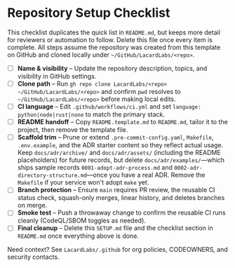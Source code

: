 # Repository Setup Checklist

This checklist duplicates the quick list in `README.md`, but keeps more detail for reviewers or automation to follow. Delete this file once every item is complete. All steps assume the repository was created from this template on GitHub and cloned locally under `~/GitHub/LacardLabs/<repo>`.

- [ ] **Name & visibility** – Update the repository description, topics, and visibility in GitHub settings.
- [ ] **Clone path** – Run `gh repo clone LacardLabs/<repo> ~/GitHub/LacardLabs/<repo>` and confirm `pwd` resolves to `~/GitHub/LacardLabs/<repo>` before making local edits.
- [ ] **CI language** – Edit `.github/workflows/ci.yml` and set `language: python|node|rust|none` to match the primary stack.
- [ ] **README handoff** – Copy `README.template.md` to `README.md`, tailor it to the project, then remove the template file.
- [ ] **Scaffold trim** – Prune or extend `.pre-commit-config.yaml`, `Makefile`, `.env.example`, and the ADR starter content so they reflect actual usage. Keep `docs/adr/archive/` and `docs/adr/assets/` (including the README placeholders) for future records, but delete `docs/adr/examples/`—which ships sample records `0001-adopt-adr-process.md` and `0002-adr-directory-structure.md`—once you have a real ADR. Remove the `Makefile` if your service won't adopt `make` yet.
- [ ] **Branch protection** – Ensure `main` requires PR review, the reusable CI status check, squash-only merges, linear history, and deletes branches on merge.
- [ ] **Smoke test** – Push a throwaway change to confirm the reusable CI runs cleanly (CodeQL/SBOM toggles as needed).
- [ ] **Final cleanup** – Delete this `SETUP.md` file and the checklist section in `README.md` once everything above is done.

Need context? See `LacardLabs/.github` for org policies, CODEOWNERS, and security contacts.
